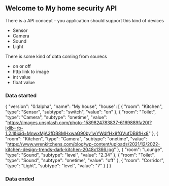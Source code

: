 ## Welcome to My home security API

There is a API concept - you application should support this kind of devices 

 - Sensor
 - Camera
 - Sound
 - Light
 
 There is some kind of data coming from sourecs
 
 - on or off
 - http link to image
 - int value
 - float value

### Data started
{
  "version": "0.1alpha",
  "name": "My house",
  "house": [
    {
      "room": "Kitchen",
      "type": "Sensor",
      "subtype": "switch",
      "value": "on"
    },
    {
      "room": "Toilet",
      "type": "Camera",
      "subtype": "onetime",
      "value": "https://images.unsplash.com/photo-1589824783837-6169889fa20f?ixlib=rb-1.2.1&ixid=MnwxMjA3fDB8MHxwaG90by1wYWdlfHx8fGVufDB8fHx8"
    },
    {
      "room": "Kitchen",
      "type": "Camera",
      "subtype": "onetime",
      "value": "https://www.wrenkitchens.com/blog/wp-content/uploads/2021/12/2022-kitchen-design-trends-dark-kitchen-2048x1366.jpg"
    },
    {
      "room": "Lounge",
      "type": "Sound",
      "subtype": "level",
      "value": "2.34"
    },
    {
      "room": "Toilet",
      "type": "Sound",
      "subtype": "onetime",
      "value": "off"
    },
    {
      "room": "Corridor",
      "type": "Light",
      "subtype": "level",
      "value": "7"
    }
  ]
}
### Data ended

